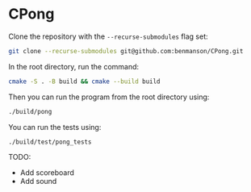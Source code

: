 # CPong

Clone the repository with the ```--recurse-submodules``` flag set:

```bash
git clone --recurse-submodules git@github.com:benmanson/CPong.git
```

In the root directory, run the command:

```bash
cmake -S . -B build && cmake --build build
```

Then you can run the program from the root directory using:

```bash
./build/pong
```

You can run the tests using:

```bash
./build/test/pong_tests
```

TODO:
  - Add scoreboard
  - Add sound
